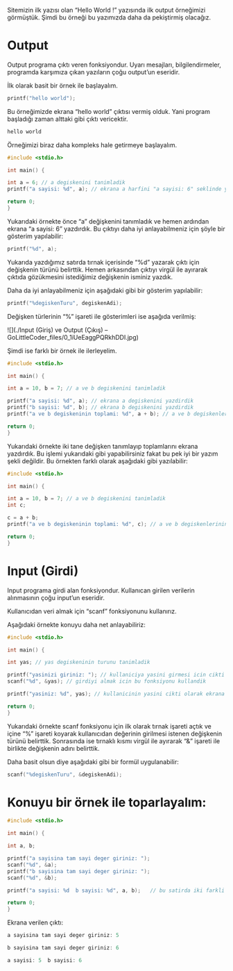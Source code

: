 ﻿
Sitemizin ilk yazısı olan “Hello World !” yazısında ilk output örneğimizi görmüştük. Şimdi bu örneği bu yazımızda daha da pekiştirmiş olacağız.

# Output

Output programa çıktı veren fonksiyondur. Uyarı mesajları, bilgilendirmeler, programda karşımıza çıkan yazıların çoğu output’un eseridir.

İlk olarak basit bir örnek ile başlayalım.

```cpp
printf("hello world");
```

Bu örneğimizde ekrana “hello world” çıktısı vermiş olduk. Yani program başladığı zaman alttaki gibi çıktı vericektir.

```cpp
hello world
```

Örneğimizi biraz daha kompleks hale getirmeye başlayalım.

```cpp
#include <stdio.h>

int main() {

int a = 6; // a degiskenini tanimladik
printf("a sayisi: %d", a); // ekrana a harfini "a sayisi: 6" seklinde yazdirdik

return 0;
}
```

Yukarıdaki örnekte önce “a” değişkenini tanımladık ve hemen ardından ekrana “a sayisi: 6” yazdırdık. Bu çıktıyı daha iyi anlayabilmeniz için şöyle bir gösterim yapılabilir:

```cpp
printf("%d", a);
```

Yukarıda yazdığımız satırda tırnak içerisinde “%d” yazarak çıktı için değişkenin türünü belirttik. Hemen arkasından çıktıyı virgül ile ayırarak çıktıda gözükmesini istediğimiz değişkenin isminiz yazdık.

Daha da iyi anlayabilmeniz için aşağıdaki gibi bir gösterim yapılabilir:

```cpp
printf("%degiskenTuru", degiskenAdi);
```

Değişken türlerinin “%” işareti ile gösterimleri ise aşağıda verilmiş:

![](./Input (Giriş) ve Output (Çıkış) – GoLittleCoder_files/0_1iUeEaggPQRkhDDI.jpg)

Şimdi ise farklı bir örnek ile ilerleyelim.

```cpp
#include <stdio.h>

int main() {

int a = 10, b = 7; // a ve b degiskenini tanimladik

printf("a sayisi: %d", a); // ekrana a degiskenini yazdirdik
printf("b sayisi: %d", b); // ekrana b degiskenini yazdirdik
printf("a ve b degiskeninin toplami: %d", a + b); // a ve b degiskenlerinin toplamini ekrana yazdirdik

return 0;
}
```

Yukarıdaki örnekte iki tane değişken tanımlayıp toplamlarını ekrana yazdırdık. Bu işlemi yukarıdaki gibi yapabilirsiniz fakat bu pek iyi bir yazım şekli değildir. Bu örnekten farklı olarak aşağıdaki gibi yazılabilir:

```cpp
#include <stdio.h>

int main() {

int a = 10, b = 7; // a ve b degiskenini tanimladik
int c;

c = a + b;
printf("a ve b degiskeninin toplami: %d", c); // a ve b degiskenlerinin toplamini ekrana yazdirdik

return 0;
}
```

# Input (Girdi)

Input programa girdi alan fonksiyondur. Kullanıcan girilen verilerin alınmasının çoğu input’un eseridir.

Kullanıcıdan veri almak için “scanf” fonksiyonunu kullanırız.

Aşağıdaki örnekte konuyu daha net anlayabiliriz:

```cpp
#include <stdio.h>

int main() {

int yas; // yas degiskeninin turunu tanimladik

printf("yasinizi giriniz: "); // kullaniciya yasini girmesi icin cikti gonderdik
scanf("%d", &yas); // girdiyi almak icin bu fonksiyonu kullandik

printf("yasiniz: %d", yas); // kullanicinin yasini cikti olarak ekrana verdik

return 0;
}
```

Yukarıdaki örnekte scanf fonksiyonu için ilk olarak tırnak işareti açtık ve içine “%” işareti koyarak kullanıcıdan değerinin girilmesi istenen değişkenin türünü belirttik. Sonrasında ise tırnaklı kısmı virgül ile ayırarak “&” işareti ile birlikte değişkenin adını belirttik.

Daha basit olsun diye aşağıdaki gibi bir formül uygulanabilir:

```cpp
scanf("%degiskenTuru", &degiskenAdi);
```

# Konuyu bir örnek ile toparlayalım:

```cpp
#include <stdio.h>

int main() {

int a, b;

printf("a sayisina tam sayi deger giriniz: ");
scanf("%d", &a);
printf("b sayisina tam sayi deger giriniz: ");
scanf("%d", &b);

printf("a sayisi: %d  b sayisi: %d", a, b);   // bu satirda iki farkli degiskeni ayni ciktida ekrana yazdirdik. ilk yuzde isareti a degiskenini, bir sonraki yuzde isareti ise b harfini ekrana yazdirdi.

return 0;
}
```

Ekrana verilen çıktı:

```cpp
a sayisina tam sayi deger giriniz: 5

b sayisina tam sayi deger giriniz: 6

a sayisi: 5  b sayisi: 6
```
